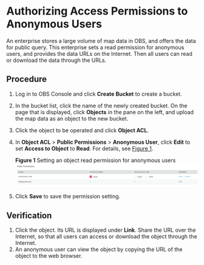 # Authorizing Access Permissions to Anonymous Users<a name="obs_03_0132"></a>

An enterprise stores a large volume of map data in OBS, and offers the data for public query. This enterprise sets a read permission for anonymous users, and provides the data URLs on the Internet. Then all users can read or download the data through the URLs.

## Procedure<a name="section6287125010910"></a>

1.  Log in to OBS Console and click  **Create Bucket**  to create a bucket.
2.  In the bucket list, click the name of the newly created bucket. On the page that is displayed, click  **Objects**  in the pane on the left, and upload the map data as an object to the new bucket.
3.  Click the object to be operated and click  **Object ACL**.
4.  In  **Object ACL**  \>  **Public Permissions**  \>  **Anonymous User**, click  **Edit**  to set  **Access to Object**  to  **Read**. For details, see  [Figure 1](#fig58496641194012).

    **Figure  1**  Setting an object read permission for anonymous users<a name="fig58496641194012"></a>  
    ![](figures/setting-an-object-read-permission-for-anonymous-users.png "setting-an-object-read-permission-for-anonymous-users")

5.  Click  **Save**  to save the permission setting.

## Verification<a name="section228918509915"></a>

1.  Click the object. Its URL is displayed under  **Link**. Share the URL over the Internet, so that all users can access or download the object through the Internet.
2.  An anonymous user can view the object by copying the URL of the object to the web browser.

